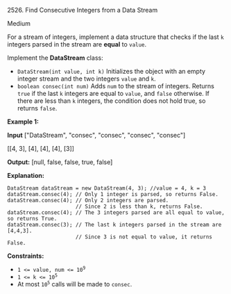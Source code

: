 2526\. Find Consecutive Integers from a Data Stream

Medium

For a stream of integers, implement a data structure that checks if the last `k` integers parsed in the stream are **equal** to `value`.

Implement the **DataStream** class:

*   `DataStream(int value, int k)` Initializes the object with an empty integer stream and the two integers `value` and `k`.
*   `boolean consec(int num)` Adds `num` to the stream of integers. Returns `true` if the last `k` integers are equal to `value`, and `false` otherwise. If there are less than `k` integers, the condition does not hold true, so returns `false`.

**Example 1:**

**Input** ["DataStream", "consec", "consec", "consec", "consec"] 

[[4, 3], [4], [4], [4], [3]]

**Output:** [null, false, false, true, false]

**Explanation:** 

    DataStream dataStream = new DataStream(4, 3); //value = 4, k = 3 
    dataStream.consec(4); // Only 1 integer is parsed, so returns False.
    dataStream.consec(4); // Only 2 integers are parsed. 
                          // Since 2 is less than k, returns False. 
    dataStream.consec(4); // The 3 integers parsed are all equal to value, so returns True. 
    dataStream.consec(3); // The last k integers parsed in the stream are [4,4,3]. 
                          // Since 3 is not equal to value, it returns False.

**Constraints:**

*   <code>1 <= value, num <= 10<sup>9</sup></code>
*   <code>1 <= k <= 10<sup>5</sup></code>
*   At most <code>10<sup>5</sup></code> calls will be made to `consec`.